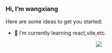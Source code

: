 ### Hi, I’m wangxiang

Here are some ideas to get you started:

- 🌱 I’m currently learning react,vite,etc.


<div align="center">
  <img  src="https://github-readme-streak-stats.herokuapp.com?user=wang1xiang&theme=onedark&date_format=M%20j%5B%2C%20Y%5D" />
</div>
